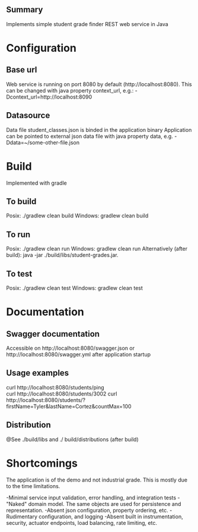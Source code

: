 Summary
-------
Implements simple student grade finder REST web service in Java


# Configuration

## Base url
Web service is running on port 8080 by default (http://localhost:8080). This can be changed with java property context_url, e.g.: -Dcontext_url=http://localhost:8090

## Datasource
Data file student_classes.json is binded in the application binary
Application can be pointed to external json data file with java property data, 
e.g.  -Ddata=~/some-other-file.json 

# Build
Implemented with gradle

## To build
Posix:		./gradlew clean build
Windows: 	gradlew clean build

## To run
Posix:							./gradlew clean run
Windows: 						gradlew clean run
Alternatively (after build):		java -jar ./build/libs/student-grades.jar.


## To test
Posix:		./gradlew clean test
Windows: 	gradlew clean test

# Documentation

## Swagger documentation
Accessible on http://localhost:8080/swagger.json
or http://localhost:8080/swagger.yml after application startup

## Usage examples
curl http://localhost:8080/students/ping		
curl http://localhost:8080/students/3002
curl http://localhost:8080/students/?firstName=Tyler&lastName=Cortez&countMax=100

## Distribution
@See ./build/libs and ./	build/distributions	(after build)


# Shortcomings

The application is of the demo and not industrial grade. This is mostly due to the time limitations.

-Minimal service input validation, error handling, and integration tests
-"Naked" domain model. The same objects are used for persistence and representation.
-Absent json configuration, property ordering, etc.
-Rudimentary configuration, and logging 
-Absent built in instrumentation, security, actuator endpoints, load balancing, 
rate limiting, etc.


